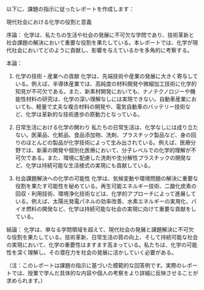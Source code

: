 以下に、課題の指示に従ったレポートを作成します：

現代社会における化学の役割と意義

序論：
化学は、私たちの生活や社会の発展に不可欠な学問であり、技術革新と社会課題の解決において重要な役割を果たしている。本レポートでは、化学が現代社会においてどのように貢献し、影響を与えているかを多角的に考察する。

本論：
1. 化学の技術・産業への貢献
化学は、先端技術や産業の発展に大きく寄与している。例えば、半導体産業では、高純度の材料開発や微細加工技術に化学的知見が不可欠である。また、新素材開発においても、ナノテクノロジーや機能性材料の研究は、化学の深い理解なしには実現できない。自動車産業においても、軽量で丈夫な複合材料の開発や、電気自動車のバッテリー技術など、化学は革新的な技術進歩の原動力となっている。

2. 日常生活における化学の関わり
私たちの日常生活は、化学なしには成り立たない。医薬品、化粧品、食品添加物、洗剤、プラスチック製品など、身の回りのほとんどの製品が化学技術によって生み出されている。例えば、医療分野では、新薬の開発や個別化医療において、分子レベルでの化学的理解が不可欠である。また、環境に配慮した洗剤や生分解性プラスチックの開発など、化学は持続可能な生活様式の実現にも貢献している。

3. 社会課題解決への化学の可能性
化学は、気候変動や環境問題の解決に重要な役割を果たす可能性を秘めている。再生可能エネルギー技術、二酸化炭素の回収・利用技術、環境浄化技術などは、化学的アプローチによって進展している。例えば、太陽光発電パネルの効率改善、水素エネルギーの実用化、バイオ燃料の開発など、化学は持続可能な社会の実現に向けて重要な貢献をしている。

結論：
化学は、単なる学問領域を超えて、現代社会の発展と課題解決に不可欠な役割を果たしている。技術革新、日常生活の質の向上、そして持続可能な社会の実現において、化学の重要性はますます高まっている。私たちは、化学の可能性を深く理解し、その潜在力を社会の発展に活かしていく必要がある。

（注：このレポートは課題の指示に基づいた模範的な回答例です。実際のレポートでは、授業で学んだ具体的な内容や個人の考察をより詳細に反映させることが求められます。）